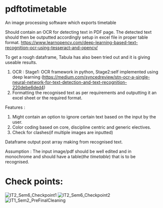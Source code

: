 # pdftotimetable
An image processing software which exports timetable

Should contain an OCR for detecting text in PDF page. The detected text should then be outputted accordingly setup in excel file in proper table format. https://www.learnopencv.com/deep-learning-based-text-recognition-ocr-using-tesseract-and-opencv/

To get a rough dataframe, Tabula has also been tried out and it is giving useable results.
1. OCR : Stage1: OCR framework in python, Stage2:self implemented using deep learning (https://medium.com/syncedreview/stn-ocr-a-single-neural-network-for-text-detection-and-text-recognition-220debe6ded4)
2. Formatting the recognised text as per requirements and outputting it an excel sheet or the required format.

Features :
1. Might contain an option to ignore certain text based on the input by the user. 
2. Color coding based on core, discipline centric and generic electives.
3. Check for clashes(if multiple images are inputted)

Dataframe output post array making from recognised text. 

Assumption : The input image/pdf should be well edited and in monochrome and should have a table(_the timetable_) that is to be recognised.

# Check points:

![IT2_Sem6_Checkpoint1](https://raw.github.com/championballer/pdftotimetable/master/IT2_Sem6_Checkpoint1.png)
![IT2_Sem6_Checkpoint2](https://raw.github.com/championballer/pdftotimetable/master/IT2_Sem6_Checkpoint2.png)
![IT1_Sem2_PreFinalCleaning](https://raw.github.com/championballer/pdftotimetable/master/IT1_Sem2_PreFinalCleaning)
